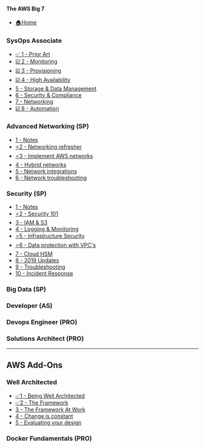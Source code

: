 
#### The AWS Big 7

* [ 🏠Home ](README.md)

### SysOps Associate

* [ ✅ 1 - Prior Art ](./sysops-associate/1-priorart.md)
* [ ️️☑️ 2 - Monitoring ](./sysops-associate/2-monitoring.md)
* [ ☑️ 3 - Provisioning ](./sysops-associate/3-provisioning.md)
* [ ☑️ 4 - High Availability ](./sysops-associate/4-elasticity-and-scale.md)
* [ 5 - Storage & Data Management ]()
* [ 6 - Security & Compliance ]()
* [ 7 - Networking ](./sysops-associate/7-networking.md)
* [ ☑️ 8 - Automation ](./sysops-associate/8-automation.md)

### Advanced Networking (SP)

* [1 - Notes]()
* [⭐️2 - Networking refresher](advanced-networking/2-networking-refresher.md)
* [⭐️3 - Implement AWS networks]()
* [4 - Hybrid networks]()
* [5 - Network integrations]()
* [6 - Network troubleshooting]()

### Security (SP)

* [1 - Notes]()
* [⭐️2 - Security 101]()
* [3 - IAM & S3]()
* [4 - Logging & Monitoring]()
* [⭐️5 - Infrastructure Security]()
* [⭐️6 - Data protection with VPC's]()
* [7 - Cloud HSM]()
* [8 - 2019 Updates]()
* [9 - Troubleshooting]()
* [10 - Incident Response]()


### Big Data (SP)
### Developer (AS)
### Devops Engineer (PRO)
### Solutions Architect (PRO)

----

## AWS Add-Ons

### Well Architected

* [️✅1 - Being Well Architected]()
* [️✅2 - The Framework](well-architected/the-framework.md)
* [3 - The Framework At Work]()
* [4 - Change is constant]()
* [5 - Evaluating your design]()

### Docker Fundamentals (PRO)
